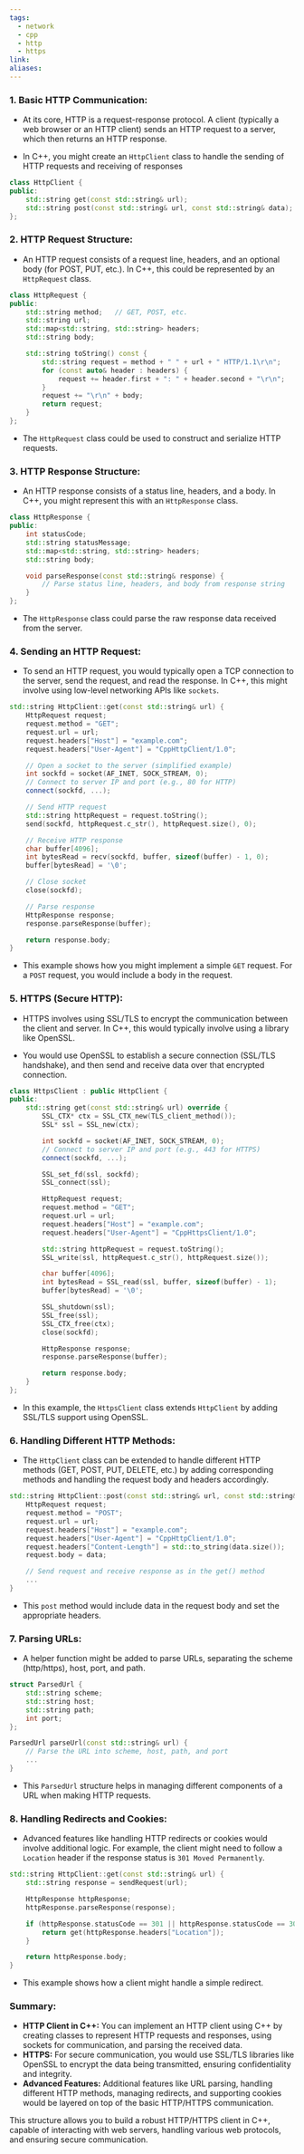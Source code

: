 ```yaml
---
tags:
  - network
  - cpp
  - http
  - https
link: 
aliases:
---
```



### 1. **Basic HTTP Communication:**

- At its core, HTTP is a request-response protocol. A client (typically a web browser or an HTTP client) sends an HTTP request to a server, which then returns an HTTP response.

- In C++, you might create an `HttpClient` class to handle the sending of HTTP requests and receiving of responses


```cpp
class HttpClient {
public:
    std::string get(const std::string& url);
    std::string post(const std::string& url, const std::string& data);
};
```

### 2. **HTTP Request Structure:**

- An HTTP request consists of a request line, headers, and an optional body (for POST, PUT, etc.). In C++, this could be represented by an `HttpRequest` class.

```cpp
class HttpRequest {
public:
    std::string method;   // GET, POST, etc.
    std::string url;
    std::map<std::string, std::string> headers;
    std::string body;

    std::string toString() const {
        std::string request = method + " " + url + " HTTP/1.1\r\n";
        for (const auto& header : headers) {
            request += header.first + ": " + header.second + "\r\n";
        }
        request += "\r\n" + body;
        return request;
    }
};

```

- The `HttpRequest` class could be used to construct and serialize HTTP requests.


### 3. **HTTP Response Structure:**

- An HTTP response consists of a status line, headers, and a body. In C++, you might represent this with an `HttpResponse` class.


```cpp
class HttpResponse {
public:
    int statusCode;
    std::string statusMessage;
    std::map<std::string, std::string> headers;
    std::string body;

    void parseResponse(const std::string& response) {
        // Parse status line, headers, and body from response string
    }
};
```

- The `HttpResponse` class could parse the raw response data received from the server.

### 4. **Sending an HTTP Request:**

- To send an HTTP request, you would typically open a TCP connection to the server, send the request, and read the response. In C++, this might involve using low-level networking APIs like `sockets`.

```cpp
std::string HttpClient::get(const std::string& url) {
    HttpRequest request;
    request.method = "GET";
    request.url = url;
    request.headers["Host"] = "example.com";
    request.headers["User-Agent"] = "CppHttpClient/1.0";

    // Open a socket to the server (simplified example)
    int sockfd = socket(AF_INET, SOCK_STREAM, 0);
    // Connect to server IP and port (e.g., 80 for HTTP)
    connect(sockfd, ...);

    // Send HTTP request
    std::string httpRequest = request.toString();
    send(sockfd, httpRequest.c_str(), httpRequest.size(), 0);

    // Receive HTTP response
    char buffer[4096];
    int bytesRead = recv(sockfd, buffer, sizeof(buffer) - 1, 0);
    buffer[bytesRead] = '\0';

    // Close socket
    close(sockfd);

    // Parse response
    HttpResponse response;
    response.parseResponse(buffer);

    return response.body;
}

```


- This example shows how you might implement a simple `GET` request. For a `POST` request, you would include a body in the request.


### 5. **HTTPS (Secure HTTP):**

- HTTPS involves using SSL/TLS to encrypt the communication between the client and server. In C++, this would typically involve using a library like OpenSSL.

- You would use OpenSSL to establish a secure connection (SSL/TLS handshake), and then send and receive data over that encrypted connection.


```cpp
class HttpsClient : public HttpClient {
public:
    std::string get(const std::string& url) override {
        SSL_CTX* ctx = SSL_CTX_new(TLS_client_method());
        SSL* ssl = SSL_new(ctx);

        int sockfd = socket(AF_INET, SOCK_STREAM, 0);
        // Connect to server IP and port (e.g., 443 for HTTPS)
        connect(sockfd, ...);

        SSL_set_fd(ssl, sockfd);
        SSL_connect(ssl);

        HttpRequest request;
        request.method = "GET";
        request.url = url;
        request.headers["Host"] = "example.com";
        request.headers["User-Agent"] = "CppHttpsClient/1.0";

        std::string httpRequest = request.toString();
        SSL_write(ssl, httpRequest.c_str(), httpRequest.size());

        char buffer[4096];
        int bytesRead = SSL_read(ssl, buffer, sizeof(buffer) - 1);
        buffer[bytesRead] = '\0';

        SSL_shutdown(ssl);
        SSL_free(ssl);
        SSL_CTX_free(ctx);
        close(sockfd);

        HttpResponse response;
        response.parseResponse(buffer);

        return response.body;
    }
};

```

- In this example, the `HttpsClient` class extends `HttpClient` by adding SSL/TLS support using OpenSSL.


### 6. **Handling Different HTTP Methods:**

- The `HttpClient` class can be extended to handle different HTTP methods (GET, POST, PUT, DELETE, etc.) by adding corresponding methods and handling the request body and headers accordingly.


```cpp
std::string HttpClient::post(const std::string& url, const std::string& data) {
    HttpRequest request;
    request.method = "POST";
    request.url = url;
    request.headers["Host"] = "example.com";
    request.headers["User-Agent"] = "CppHttpClient/1.0";
    request.headers["Content-Length"] = std::to_string(data.size());
    request.body = data;

    // Send request and receive response as in the get() method
    ...
}

```


- This `post` method would include data in the request body and set the appropriate headers.

### 7. **Parsing URLs:**

- A helper function might be added to parse URLs, separating the scheme (http/https), host, port, and path.

```cpp
struct ParsedUrl {
    std::string scheme;
    std::string host;
    std::string path;
    int port;
};

ParsedUrl parseUrl(const std::string& url) {
    // Parse the URL into scheme, host, path, and port
    ...
}

```

- This `ParsedUrl` structure helps in managing different components of a URL when making HTTP requests.

### 8. **Handling Redirects and Cookies:**

- Advanced features like handling HTTP redirects or cookies would involve additional logic. For example, the client might need to follow a `Location` header if the response status is `301 Moved Permanently`.

```cpp
std::string HttpClient::get(const std::string& url) {
    std::string response = sendRequest(url);

    HttpResponse httpResponse;
    httpResponse.parseResponse(response);

    if (httpResponse.statusCode == 301 || httpResponse.statusCode == 302) {
        return get(httpResponse.headers["Location"]);
    }

    return httpResponse.body;
}

```

- This example shows how a client might handle a simple redirect.

### **Summary:**

- **HTTP Client in C++:** You can implement an HTTP client using C++ by creating classes to represent HTTP requests and responses, using sockets for communication, and parsing the received data.
- **HTTPS:** For secure communication, you would use SSL/TLS libraries like OpenSSL to encrypt the data being transmitted, ensuring confidentiality and integrity.
- **Advanced Features:** Additional features like URL parsing, handling different HTTP methods, managing redirects, and supporting cookies would be layered on top of the basic HTTP/HTTPS communication.

This structure allows you to build a robust HTTP/HTTPS client in C++, capable of interacting with web servers, handling various web protocols, and ensuring secure communication.





















